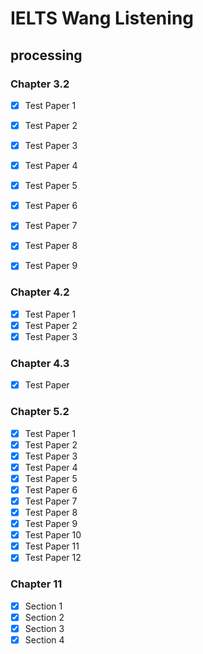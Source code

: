 # IELTS Wang Listening

## processing

### Chapter 3.2

- [x] Test Paper 1
- [x] Test Paper 2
- [x] Test Paper 3
- [x] Test Paper 4
- [x] Test Paper 5
- [x] Test Paper 6
- [x] Test Paper 7
- [x] Test Paper 8
- [x] Test Paper 9


### Chapter 4.2

- [x] Test Paper 1
- [x] Test Paper 2
- [x] Test Paper 3
  
### Chapter 4.3

- [x] Test Paper

### Chapter 5.2

- [x] Test Paper 1
- [x] Test Paper 2
- [x] Test Paper 3
- [x] Test Paper 4
- [x] Test Paper 5
- [x] Test Paper 6
- [x] Test Paper 7
- [x] Test Paper 8
- [x] Test Paper 9
- [x] Test Paper 10
- [x] Test Paper 11
- [X] Test Paper 12

### Chapter 11

- [x] Section 1
- [x] Section 2
- [x] Section 3
- [x] Section 4
